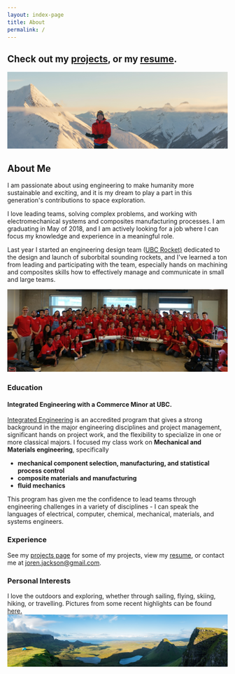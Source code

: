 ```yaml
---
layout: index-page
title: About
permalink: /
---
```

## Check out my [projects](/projects), or my [resume](/Resume.pdf).

![Asulkan Pass Sunset](/images/cover_me.jpg "Asulkan Pass Sunset")

## About Me

I am passionate about using engineering to make humanity more sustainable and exciting, and it is my dream to play a part in this generation's contributions to space exploration. 

I love leading teams, solving complex problems, and working with electromechanical systems and composites manufacturing processes. I am graduating in May of 2018, and I am actively looking for a job where I can focus my knowledge and experience in a meaningful role. 

Last year I started an engineering design team ([UBC Rocket)](www.ubcrocket.com) dedicated to the design and launch of suborbital sounding rockets, and I've learned a ton from leading and participating with the team, especially hands on machining and composites skills how to effectively manage and communicate in small and large teams.

![UBC Rocket team](/images/red_team.JPG "The UBC Rocket Team")


### Education

#### Integrated Engineering with a Commerce Minor at UBC. 
[Integrated Engineering](http://www.igen.ubc.ca/) is an accredited program that gives a strong background in the major engineering disciplines and project management, significant hands on project work, and the flexibility to specialize in one or more classical majors. I focused my class work on **Mechanical and Materials engineering**, specifically
* **mechanical component selection, manufacturing, and statistical process control**
* **composite materials and manufacturing**
* **fluid mechanics**

This program has given me the confidence to lead teams through engineering challenges in a variety of disciplines - I can speak the languages of electrical, computer, chemical, mechanical, materials, and systems engineers. 

### Experience
See my [projects page]() for some of my projects, view my [resume](/Resume.pdf), or contact me at [joren.jackson@gmail.com](mailto:joren.jackson@gmail.com). 

### Personal Interests
I love the outdoors and exploring, whether through sailing, flying, skiing, hiking, or travelling. Pictures from some recent highlights can be found [here.](https://photos.app.goo.gl/8m63LCusYNmAayWr2)
![Scotland](/images/Pano.jpg "camping in the Scottish highlands")
